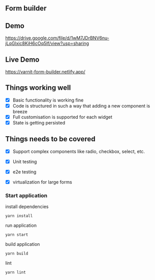 ## Form builder


## Demo
https://drive.google.com/file/d/1wM7JDrBNV6nu-jLqGlxic8KiH6cOq5If/view?usp=sharing

## Live Demo
https://varnit-form-builder.netlify.app/


## Things working well
 - [x] Basic functionality is working fine
 - [x] Code is structured in such a way that adding a new component is breeze 
 - [x] Full customisation is supported for each widget
 - [x] State is getting persisted 

## Things needs to be covered
 - [x] Support complex components like radio, checkbox, select, etc.
 - [x] Unit testing
 - [x] e2e testing
 - [x] virtualization for large forms


### Start application

install dependencies

```
yarn install
```

run application

```
yarn start
```

build application

```
yarn build
```

lint

```
yarn lint
```

